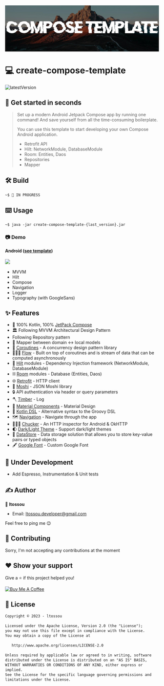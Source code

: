 ![](cover.jpeg)
# 💻 create-compose-template

![latestVersion](https://img.shields.io/github/v/release/ltossou/create-compose-template)

## 🚅 Get started in seconds
> Set up a modern Android Jetpack Compose app by running one command! And save yourself from all the time-consuming boilerplate.
> 
> You can use this template to start developing your own Compose Android application.
> - Retrofit API
>- Hilt: NetworkModule, DatabaseModule
>- Room: Entities, Daos
>- Repositories
>- Mapper


## 🛠 Build

```shell
~$ 🚧 IN PROGRESS
```

## ⌨️ Usage

```shell script
~$ java -jar create-compose-template-{last_version}.jar
```

### 📷 Demo

#### Android ([see template](https://github.com/ltossou/compose-android-template))

![](demo_android.png)

- MVVM
- Hilt
- Compose
- Navigation
- Logger
- Typography (with GoogleSans)


## ✨ Features

- 🤖 100% Kotlin, 100% [JetPack Compose](https://developer.android.com/jetpack/compose)
- 🏛 Following MVVM Architectural Design Pattern
- Following Repository pattern
- 🔁 Mapper between domain <-> local models
- 🌊 [Coroutines](https://developer.android.com/kotlin/coroutines) - A concurrency design pattern library
- 🏄🏾‍♀️️ [Flow](https://developer.android.com/kotlin/flow) - Built on top of coroutines and is stream of data that can be computed asynchronously
- 💉 [Hilt](https://dagger.dev/hilt/) modules - Dependency Injection framework (NetworkModule, DatabaseModule)
- ⛓ [Room](https://developer.android.com/training/data-storage/room) modules - Database (Entities, Daos)
- 🌐 [Retrofit](https://github.com/square/retrofit) - HTTP client
- 📄 [Moshi](https://github.com/square/moshi) - JSON Moshi library
- 🔒 API authentication via header or query parameters
- 🪓 [Timber](https://github.com/JakeWharton/timber) - Log
- 🎨 [Material Components](https://github.com/material-components/material-components-android) - Material Design
- 📜 [Kotlin DSL](https://docs.gradle.org/current/userguide/kotlin_dsl.html) - Alternative syntax to
  the Groovy DSL
- 🗺 [Navigation](https://developer.android.com/guide/navigation) - Navigate through the app
- 🕵🏾‍♀️ [Chucker](https://github.com/ChuckerTeam/chucker) - An HTTP inspector for Android & OkHTTP
- 🌓 [Dark/Light Theme](https://developer.android.com/guide/topics/ui/look-and-feel/darktheme) -
  Support dark/light themes
- 🏪 [DataStore](https://developer.android.com/topic/libraries/architecture/datastore) - Data storage
  solution that allows you to store key-value pairs or typed objects
- 🖋 [Google Font](https://fonts.google.com/) - Custom Google Font


## 🚧 Under Development 

- Add Espresso, Instrumentation & Unit tests

## ✍️ Author

👤 **ltossou**

* Email: ltossou.developer@gmail.com

Feel free to ping me 😉

## 🤝 Contributing

Sorry, I'm not accepting any contributions at the moment

## ❤ Show your support

Give a ⭐️ if this project helped you!

<a href="https://www.buymeacoffee.com/ltossou" target="_blank">
    <img src="https://cdn.buymeacoffee.com/buttons/v2/default-yellow.png" alt="Buy Me A Coffee" width="160">
</a>

## 📝 License

```
Copyright © 2023 - ltossou

Licensed under the Apache License, Version 2.0 (the "License");
you may not use this file except in compliance with the License.
You may obtain a copy of the License at

   http://www.apache.org/licenses/LICENSE-2.0

Unless required by applicable law or agreed to in writing, software
distributed under the License is distributed on an "AS IS" BASIS,
WITHOUT WARRANTIES OR CONDITIONS OF ANY KIND, either express or implied.
See the License for the specific language governing permissions and
limitations under the License.
```
